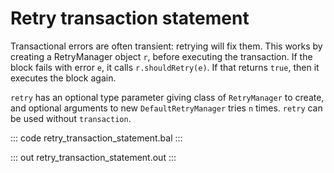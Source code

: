 # Retry transaction statement

Transactional errors are often transient: retrying will fix them. This works by creating a  RetryManager object `r`, before executing the transaction. If the block fails with error `e`, it calls `r.shouldRetry(e)`. If that returns `true`, then it executes the block again.

`retry` has an optional type parameter giving class of `RetryManager` to create, and optional arguments to new `DefaultRetryManager` tries `n` times. `retry` can be used without `transaction`.

::: code retry_transaction_statement.bal :::

::: out retry_transaction_statement.out :::